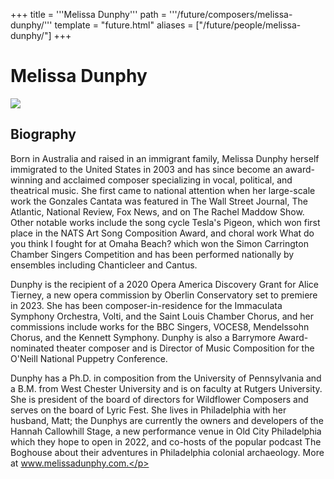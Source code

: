 +++
title = '''Melissa Dunphy'''
path = '''/future/composers/melissa-dunphy/'''
template = "future.html"
aliases = ["/future/people/melissa-dunphy/"]
+++

<h1>Melissa Dunphy</h1>

<img class="speaker-photo" src="https://custom.cvent.com/C3A4539B19F74ABCB6FCE437F6BC0A74/files/event/910aaf2914d44586a56fbd0b3b2c31c0/55a862660b2041fabc15aad805c620c7.jpg">
<h2>Biography</h2>
<p>Born in Australia and raised in an immigrant family, Melissa Dunphy herself immigrated to the United States in 2003 and has since become an award-winning and acclaimed composer specializing in vocal, political, and theatrical music. She first came to national attention when her large-scale work the Gonzales Cantata was featured in The Wall Street Journal, The Atlantic, National Review, Fox News, and on The Rachel Maddow Show. Other notable works include the song cycle Tesla's Pigeon, which won first place in the NATS Art Song Composition Award, and choral work What do you think I fought for at Omaha Beach? which won the Simon Carrington Chamber Singers Competition and has been performed nationally by ensembles including Chanticleer and Cantus.
 
Dunphy is the recipient of a 2020 Opera America Discovery Grant for Alice Tierney, a new opera commission by Oberlin Conservatory set to premiere in 2023. She has been composer-in-residence for the Immaculata Symphony Orchestra, Volti, and the Saint Louis Chamber Chorus, and her commissions include works for the BBC Singers, VOCES8, Mendelssohn Chorus, and the Kennett Symphony. Dunphy is also a Barrymore Award-nominated theater composer and is Director of Music Composition for the O'Neill National Puppetry Conference. 

Dunphy has a Ph.D. in composition from the University of Pennsylvania and a B.M. from West Chester University and is on faculty at Rutgers University. She is president of the board of directors for Wildflower Composers and serves on the board of Lyric Fest. She lives in Philadelphia with her husband, Matt; the Dunphys are currently the owners and developers of the Hannah Callowhill Stage, a new performance venue in Old City Philadelphia which they hope to open in 2022, and co-hosts of the popular podcast The Boghouse about their adventures in Philadelphia colonial archaeology. More at www.melissadunphy.com.</p>

